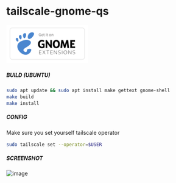 # tailscale-gnome-qs

[<img alt="" height="100" src="https://raw.githubusercontent.com/andyholmes/gnome-shell-extensions-badge/master/get-it-on-ego.svg?sanitize=true">](https://extensions.gnome.org/extension/6139/tailscale-qs/)

##### BUILD (UBUNTU)

```bash
sudo apt update && sudo apt install make gettext gnome-shell
make build
make install
```

##### CONFIG
Make sure you set yourself tailscale operator

```bash
sudo tailscale set --operator=$USER
```
##### SCREENSHOT

![image](https://github.com/joaophi/tailscale-gnome-qs/assets/23062105/b4209a00-0cd8-45bd-869a-e2a0a7cfdb81)
